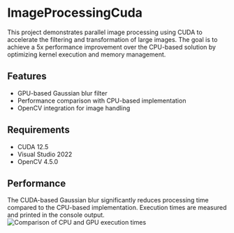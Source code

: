 # ImageProcessingCuda

This project demonstrates parallel image processing using CUDA to accelerate the filtering and transformation of large images. The goal is to achieve a 5x performance improvement over the CPU-based solution by optimizing kernel execution and memory management.

## Features

- GPU-based Gaussian blur filter
- Performance comparison with CPU-based implementation
- OpenCV integration for image handling

## Requirements

- CUDA 12.5
- Visual Studio 2022
- OpenCV 4.5.0

## Performance

The CUDA-based Gaussian blur significantly reduces processing time compared to the CPU-based implementation. Execution times are measured and printed in the console output.
<br/>
![Comparison of CPU and GPU execution times](Images/result.jpg)
